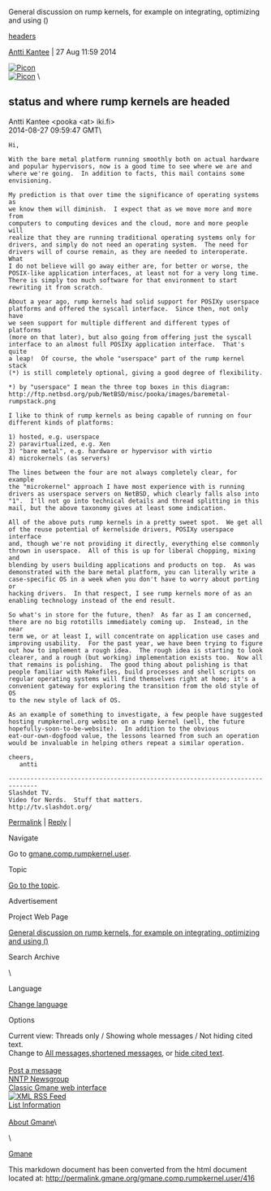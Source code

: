 General discussion on rump kernels, for example on integrating,
optimizing and using ()

[headers](#)

[Antti Kantee](http://search.gmane.org/?author=Antti+Kantee&sort=date) |
27 Aug 11:59 2014

[![Picon](http://cache.gmane.org//gmane/comp/rumpkernel/user/416-picon-001.gif)](http://ftp.cs.indiana.edu/pub/faces/picons/)
\
[![Picon](http://cache.gmane.org//gmane/comp/rumpkernel/user/416-picon-002.gif)](http://ftp.cs.indiana.edu/pub/faces/picons/)
\

status and where rump kernels are headed
----------------------------------------

Antti Kantee <pooka <at\> iki.fi\>\
 2014-08-27 09:59:47 GMT\

    Hi,

    With the bare metal platform running smoothly both on actual hardware 
    and popular hypervisors, now is a good time to see where we are and 
    where we're going.  In addition to facts, this mail contains some 
    envisioning.

    My prediction is that over time the significance of operating systems as 
    we know them will diminish.  I expect that as we move more and more from 
    computers to computing devices and the cloud, more and more people will 
    realize that they are running traditional operating systems only for 
    drivers, and simply do not need an operating system.  The need for 
    drivers will of course remain, as they are needed to interoperate.  What 
    I do not believe will go away either are, for better or worse, the 
    POSIX-like application interfaces, at least not for a very long time. 
    There is simply too much software for that environment to start 
    rewriting it from scratch.

    About a year ago, rump kernels had solid support for POSIXy userspace 
    platforms and offered the syscall interface.  Since then, not only have 
    we seen support for multiple different and different types of platforms 
    (more on that later), but also going from offering just the syscall 
    interface to an almost full POSIXy application interface.  That's quite 
    a leap!  Of course, the whole "userspace" part of the rump kernel stack 
    (*) is still completely optional, giving a good degree of flexibility.

    *) by "userspace" I mean the three top boxes in this diagram:
    http://ftp.netbsd.org/pub/NetBSD/misc/pooka/images/baremetal-rumpstack.png

    I like to think of rump kernels as being capable of running on four 
    different kinds of platforms:

    1) hosted, e.g. userspace
    2) paravirtualized, e.g. Xen
    3) "bare metal", e.g. hardware or hypervisor with virtio
    4) microkernels (as servers)

    The lines between the four are not always completely clear, for example 
    the "microkernel" approach I have most experience with is running 
    drivers as userspace servers on NetBSD, which clearly falls also into 
    "1".  I'll not go into technical details and thread splitting in this 
    mail, but the above taxonomy gives at least some indication.

    All of the above puts rump kernels in a pretty sweet spot.  We get all 
    of the reuse potential of kernelside drivers, POSIXy userspace interface 
    and, though we're not providing it directly, everything else commonly 
    thrown in userspace.  All of this is up for liberal chopping, mixing and 
    blending by users building applications and products on top.  As was 
    demonstrated with the bare metal platform, you can literally write a 
    case-specific OS in a week when you don't have to worry about porting or 
    hacking drivers.  In that respect, I see rump kernels more of as an 
    enabling technology instead of the end result.

    So what's in store for the future, then?  As far as I am concerned, 
    there are no big rototills immediately coming up.  Instead, in the near 
    term we, or at least I, will concentrate on application use cases and 
    improving usability.  For the past year, we have been trying to figure 
    out how to implement a rough idea.  The rough idea is starting to look 
    clearer, and a rough (but working) implementation exists too.  Now all 
    that remains is polishing.  The good thing about polishing is that 
    people familiar with Makefiles, build processes and shell scripts on 
    regular operating systems will find themselves right at home; it's a 
    convenient gateway for exploring the transition from the old style of OS 
    to the new style of lack of OS.

    As an example of something to investigate, a few people have suggested 
    hosting rumpkernel.org website on a rump kernel (well, the future 
    hopefully-soon-to-be-website).  In addition to the obvious 
    eat-our-own-dogfood value, the lessons learned from such an operation 
    would be invaluable in helping others repeat a similar operation.

    cheers,
       antti

    ------------------------------------------------------------------------------
    Slashdot TV.  
    Video for Nerds.  Stuff that matters.
    http://tv.slashdot.org/

[Permalink](http://permalink.gmane.org/gmane.comp.rumpkernel.user/416) |
[Reply](http://post.gmane.org/post.php?group=gmane.comp.rumpkernel.user&followup=416)
|

Navigate

Go to
[gmane.comp.rumpkernel.user](http://blog.gmane.org/gmane.comp.rumpkernel.user).

Topic

[Go to the
topic](http://news.gmane.org/find-root.php?group=gmane.comp.rumpkernel.user&article=416&type=blog).

Advertisement

Project Web Page

[General discussion on rump kernels, for example on integrating,
optimizing and using ()](http://rumpkernel.org/)

Search Archive

\

Language

[Change language](http://gmane.org/language.php)

Options

Current view: Threads only / Showing whole messages / Not hiding cited
text.\
 Change to [All
messages,](http://permalink.gmane.org/gmane.comp.rumpkernel.user?set_blog_all=yes)[shortened
messages](http://permalink.gmane.org/gmane.comp.rumpkernel.user?set_lines=20),
or [hide cited
text](http://permalink.gmane.org/gmane.comp.rumpkernel.user?set_cite=hide).\
\
 [Post a
message](http://post.gmane.org/post.php?group=gmane.comp.rumpkernel.user)\
 [NNTP Newsgroup](nntp://news.gmane.org/gmane.comp.rumpkernel.user)\
 [Classic Gmane web
interface](http://news.gmane.org/find-root.php?message_id=53FDAC13.5020702%40iki.fi)\
 [![XML](http://gmane.org/img/xml.gif) RSS
Feed](http://rss.gmane.org/gmane.comp.rumpkernel.user)\
 [List Information](http://dir.gmane.org/gmane.comp.rumpkernel.user)\
\
 [About Gmane](http://gmane.org/faq.php)\

\

[Gmane](http://gmane.org/)

This markdown document has been converted from the html document located at:
http://permalink.gmane.org/gmane.comp.rumpkernel.user/416
